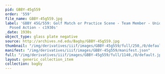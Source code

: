 ```yaml
---
pid: GBBY-45g559
order: '559'
file_name: GBBY-45g559.jpg
label: 'GBBY 45G/559: Golf Match or Practice Scene - Team Member - Unidentified -
  Posed Action - c1930s'
_date: 1930s
object_type: glass plate negative
source: http://archives.nd.edu/Bagby/GBBY-45g559.jpg
thumbnail: "/img/derivatives/iiif/images/GBBY-45g559/full/250,/0/default.jpg"
manifest: "/img/derivatives/iiif/images/GBBY-45g559/manifest.json"
full: "/img/derivatives/iiif/images/GBBY-45g559/full/1140,/0/default.jpg"
layout: generic_collection_item
collection: bagby
---
```


